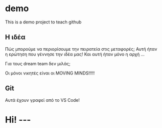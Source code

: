 # demo

This is a demo project to teach github

## Η ιδέα
Πώς μπορούμε να περιορίσουμε την πειρατεία στις μεταφορές; Αυτή ήταν η ερώτηση που γέννησε την ιδέα μας! Και αυτή ήταν μόνο η αρχή ...

Για τους dream team δεν μιλάς;

Οι μόνοι νικητές είναι οι MOVING MINDS!!!!!

## Git
Αυτά έχουν γραφεί από το VS Code!

# Hi! ---